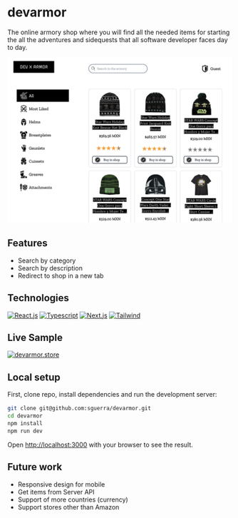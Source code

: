 # devarmor

The online armory shop where you will find all the needed items for starting the all the adventures and sidequests that all software developer faces day to day.

<img src="./docs/devarmor.png" width="700px">

## Features

- Search by category
- Search by description
- Redirect to shop in a new tab

## Technologies

[![React.js](https://img.shields.io/badge/react.js-blue?style=for-the-badge&logo=react)](https://reactjs.org/)
[![Typescript](https://img.shields.io/badge/Typescript-white?style=for-the-badge&logo=typescript)](https://www.typescriptlang.org//)
[![Next.js](https://img.shields.io/badge/next.js-black?style=for-the-badge&logo=next.js)](https://nextjs.org)
[![Tailwind](https://img.shields.io/badge/tailwind%20css-0f172a?style=for-the-badge&logo=tailwindcss)](https://tailwindcss.com/)

## Live Sample

[![devarmor.store](https://img.shields.io/badge/devarmor.store-black?style=for-the-badge&logo=vercel)](http://devarmor.store)

## Local setup

First, clone repo, install dependencies and run the development server:

```bash
git clone git@github.com:sguerra/devarmor.git
cd devarmor
npm install
npm run dev
```

Open [http://localhost:3000](http://localhost:3000) with your browser to see the result.

## Future work

- Responsive design for mobile
- Get items from Server API
- Support of more countries (currency)
- Support stores other than Amazon
